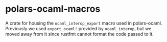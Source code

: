 # polars-ocaml-macros

A crate for housing the `ocaml_interop_export` macro used in polars-ocaml.
Previously we used `export_ocaml!` provided by `ocaml_interop`, but we moved
away from it since rustfmt cannot format the code passed to it.